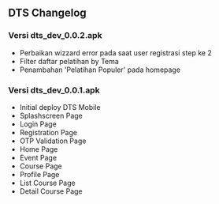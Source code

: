 ## DTS Changelog

### Versi dts_dev_0.0.2.apk
- Perbaikan wizzard error pada saat user registrasi step ke 2
- Filter daftar pelatihan by Tema
- Penambahan 'Pelatihan Populer' pada homepage

### Versi dts_dev_0.0.1.apk
- Initial deploy DTS Mobile
- Splashscreen Page
- Login Page
- Registration Page
- OTP Validation Page
- Home Page
- Event Page
- Course Page
- Profile Page
- List Course Page
- Detail Course Page
